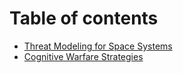 # Table of contents

* [Threat Modeling for Space Systems](threat-modeling-for-space-systems.md)
* [Cognitive Warfare Strategies](cognitive-warfare-strategies.md)

